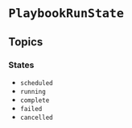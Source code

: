 # ``PlaybookRunState``

## Topics

### States

- ``scheduled``
- ``running``
- ``complete``
- ``failed``
- ``cancelled``
